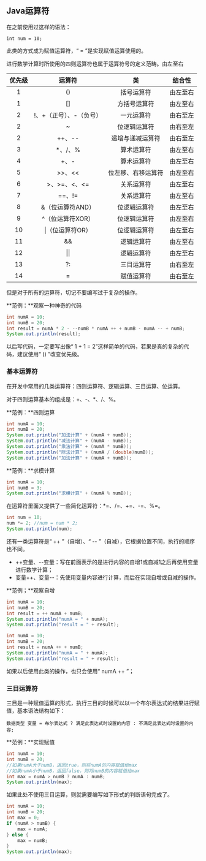 ## Java运算符

在之前使用过这样的语法：

```
int num = 10;
```

此类的方式成为赋值运算符，“ = ”是实现赋值运算使用的。

进行数学计算时所使用的四则运算符也属于运算符号的定义范畴。由左至右

| 优先级 | 运算符 | 类 | 结合性 |
| :---: | :---: | :---: | :---: |
| 1 | \(\) | 括号运算符 | 由左至右 |
| 1 | \[\] | 方括号运算符 | 由左至右 |
| 2 | !、+（正号）、-（负号） | 一元运算符 | 由右至左 |
| 2 | ~ | 位逻辑运算符 | 由右至左 |
| 2 | ++、-- | 递增与递减运算符 | 由右至左 |
| 3 | \*、/、% | 算术运算符 | 由左至右 |
| 4 | +、- | 算术运算符 | 由左至右 |
| 5 | &gt;&gt;、&lt;&lt; | 位左移、右移运算符 | 由左至右 |
| 6 | &gt;、&gt;=、&lt;、&lt;= | 关系运算符 | 由左至右 |
| 7 | ==、!= | 关系运算符 | 由左至右 |
| 8 | &（位运算符AND） | 位逻辑运算符 | 由左至右 |
| 9 | ^（位运算符XOR） | 位逻辑运算符 | 由左至右 |
| 10 | \|（位运算符OR） | 位逻辑运算符 | 由左至右 |
| 11 | && | 逻辑运算符 | 由左至右 |
| 12 | \|\| | 逻辑运算符 | 由左至右 |
| 13 | ?: | 三目运算符 | 由右至左 |
| 14 | = | 赋值运算符 | 由右至左 |

但是对于所有的运算符，切记不要编写过于复杂的操作。

**范例：**观察一种神奇的代码

```java
int numA = 10;
int numB = 20;
int result = numA * 2 - --numB * numA ++ + numB - numA -- + numB;
System.out.println(result);
```

以后写代码，一定要写出像“ 1 + 1 = 2”这样简单的代码，若果是真的复杂的代码，建议使用“ \(\) ”改变优先级。

### 基本运算符

在开发中常用的几类运算符：四则运算符、逻辑运算、三目运算、位运算。

对于四则运算基本的组成是：+、-、\*、/、%。

**范例：**四则运算

```java
int numA = 10;
int numB = 20;
System.out.println("加法计算" + (numA + numB));
System.out.println("减法计算" + (numA - numB));
System.out.println("乘法计算" + (numA * numB));
System.out.println("除法计算" + (numA / (double)numB));
System.out.println("加法计算" + (numA + numB));
```

**范例：**求模计算

```java
int numA = 10;
int numB = 3;
System.out.println("求模计算" + (numA % numB));
```

在运算符里面又提供了一些简化运算符：\*=、/=、+=、-=、%=。

```java
int num = 10;
num *= 2; //num = num * 2;
System.out.println(num);
```

还有一类运算符是“ ++ ”（自增）、“ -- ”（自减），它根据位置不同，执行的顺序也不同。

* ++变量、--变量：写在前面表示的是进行内容的自增1或自减1之后再使用变量进行数学计算；
* 变量++、变量--：先使用变量内容进行计算，而后在实现自增或自减的操作。

**范例；**观察自增

```java
int numA = 10;
int numB = 20;
int result = ++ numA + numB;
System.out.println("numA = " + numA);
System.out.println("result = " + result);
```

```java
int numA = 10;
int numB = 20;
int result = numA ++ + numB;
System.out.println("numA = " + numA);
System.out.println("result = " + result);
```

如果以后使用此类的操作，也只会使用“ numA ++ ”；

### 三目运算符

三目是一种赋值运算的形式，执行三目的时候可以以一个布尔表达式的结果进行赋值，基本语法结构如下：

```
数据类型 变量 = 布尔表达式 ? 满足此表达式时设置的内容 : 不满足此表达式时设置的内容;
```

**范例：**实现赋值

```java
int numA = 10;
int numB = 20;
//如果numA大于numB，返回true，则将numA的内容赋值给max
//如果numA小于numB，返回false，则将numB的内容赋值给max
int max = numA > numB ? numA : numB;
System.out.println(max);
```

如果此处不使用三目运算，则就需要编写如下形式的判断语句完成了。

```java
int numA = 10;
int numB = 20;
int max = 0;
if (numA > numB) {
    max = numA;
} else {
    max = numB;
}
System.out.println(max);
```



